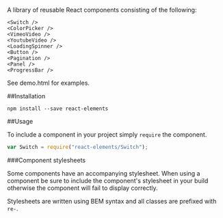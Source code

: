 A library of reusable React components consisting of the following:

```
<Switch />
<ColorPicker />
<VimeoVideo />
<YoutubeVideo />
<LoadingSpinner />
<Button />
<Pagination />
<Panel />
<ProgressBar />
```

See demo.html for examples.

##Installation

```
npm install --save react-elements
```

##Usage

To include a component in your project simply ```require``` the component.

```javascript
var Switch = require("react-elements/Switch");
```

###Component stylesheets

Some components have an accompanying stylesheet. When using a component be sure
to include the component's stylesheet in your build otherwise the component
will fail to display correctly.

Stylesheets are written using BEM syntax and all classes are prefixed
with ```re-```.
